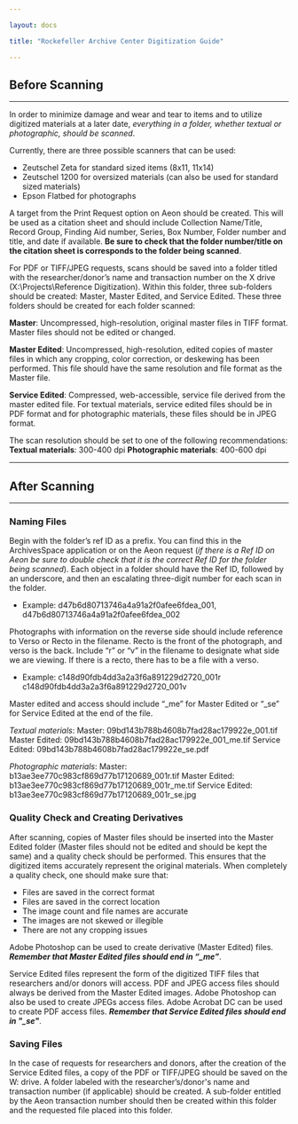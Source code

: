 ```yaml
---

layout: docs

title: "Rockefeller Archive Center Digitization Guide" 

---
```

## Before Scanning
---
In order to minimize damage and wear and tear to items and to utilize digitized materials at a later date, *everything in a folder, whether textual or photographic, should be scanned*.

Currently, there are three possible scanners that can be used:
*   Zeutschel Zeta for standard sized items (8x11, 11x14)
* Zeutschel 1200 for oversized materials (can also be used for standard sized materials)
* Epson Flatbed for photographs

A target from the Print Request option on Aeon should be created. This will be used as a citation sheet and should include Collection Name/Title, Record Group, Finding Aid number, Series, Box Number, Folder number and title, and date if available. **Be sure to check that the folder number/title on the citation sheet is corresponds to the folder being scanned**.

For PDF or TIFF/JPEG requests, scans should be saved into a folder titled with the researcher/donor’s name and transaction number on the X drive (X:\Projects\Reference Digitization). Within this folder, three sub-folders should be created: Master, Master Edited, and Service Edited. These three folders should be created for each folder scanned: 

**Master**: Uncompressed, high-resolution, original master files in TIFF format. Master files should not be edited or changed. 

**Master Edited**: Uncompressed, high-resolution, edited copies of master files in which any cropping, color correction, or deskewing has been performed. This file should have the same resolution and file format as the Master file.

**Service Edited**: Compressed, web-accessible, service file derived from the master edited file. For textual materials, service edited files should be in PDF format and for photographic materials, these files should be in JPEG format.

The scan resolution should be set to one of the following recommendations:
**Textual materials**: 300-400 dpi
**Photographic materials**: 400-600 dpi

---
## After Scanning
---
### Naming Files
Begin with the folder’s ref ID as a prefix. You can find this in the ArchivesSpace application or on the Aeon request (*if there is a Ref ID on Aeon be sure to double check that it is the correct Ref ID for the folder being scanned*). Each object in a folder should have the Ref ID, followed by an underscore, and then an escalating three-digit number for each scan in the folder.
- Example: d47b6d80713746a4a91a2f0afee6fdea_001, d47b6d80713746a4a91a2f0afee6fdea_002

Photographs with information on the reverse side should include reference to Verso or Recto in the filename. Recto is the front of the photograph, and verso is the back. Include “r” or “v” in the filename to designate what side we are viewing. If there is a recto, there has to be a file with a verso.
- Example: c148d90fdb4dd3a2a3f6a891229d2720_001r c148d90fdb4dd3a2a3f6a891229d2720_001v

Master edited and access should include “_me” for Master Edited or “_se” for Service Edited at the end of the file.

*Textual materials*:
Master: 09bd143b788b4608b7fad28ac179922e_001.tif
Master Edited: 09bd143b788b4608b7fad28ac179922e_001_me.tif
Service Edited: 09bd143b788b4608b7fad28ac179922e_se.pdf

*Photographic materials*:
Master: b13ae3ee770c983cf869d77b17120689_001r.tif
Master Edited: b13ae3ee770c983cf869d77b17120689_001r_me.tif
Service Edited: b13ae3ee770c983cf869d77b17120689_001r_se.jpg

### Quality Check and Creating Derivatives
After scanning, copies of Master files should be inserted into the Master Edited folder (Master files should not be edited and should be kept the same) and a quality check should be performed. This ensures that the digitized items accurately represent the original materials. When completely a quality check, one should make sure that:
- Files are saved in the correct format
- Files are saved in the correct location
- The image count and file names are accurate
- The images are not skewed or illegible
- There are not any cropping issues

Adobe Photoshop can be used to create derivative (Master Edited) files. ***Remember that Master Edited files should end in “_me”***. 

Service Edited files represent the form of the digitized TIFF files that researchers and/or donors will access. PDF and JPEG access files should always be derived from the Master Edited images. Adobe Photoshop can also be used to create JPEGs access files. Adobe Acrobat DC can be used to create PDF access files. ***Remember that Service Edited files should end in "_se"***. 

### Saving Files
In the case of requests for researchers and donors, after the creation of the Service Edited files, a copy of the PDF or TIFF/JPEG should be saved on the W: drive. A folder labeled with the researcher’s/donor's name and transaction number (if applicable) should be created. A sub-folder entitled by the Aeon transaction number should then be created within this folder and the requested file  placed into this folder. 










  
   
